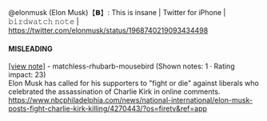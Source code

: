 @elonmusk (Elon Musk)【𝗕】: This is insane | Twitter for iPhone | 𝚋𝚒𝚛𝚍𝚠𝚊𝚝𝚌𝚑 𝚗𝚘𝚝𝚎 | https://twitter.com/elonmusk/status/1968740219093434498

#### MISLEADING

[[view note]](https://x.com/i/birdwatch/n/1968854879226737079) - matchless-rhubarb-mousebird (Shown notes: 1 · Rating impact: 23)\
Elon Musk has called for his supporters to "fight or die" against liberals who celebrated the assassination of Charlie Kirk in online comments. https://www.nbcphiladelphia.com/news/national-international/elon-musk-posts-fight-charlie-kirk-killing/4270443/?os=firetv&ref=app
